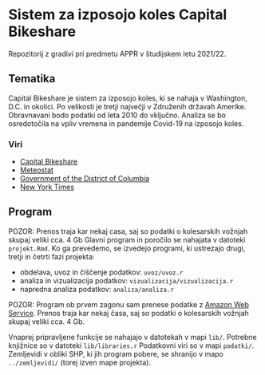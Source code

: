 # Sistem za izposojo koles Capital Bikeshare

Repozitorij z gradivi pri predmetu APPR v študijskem letu 2021/22.

## Tematika

Capital Bikeshare je sistem za izposojo koles, ki se nahaja v Washington, D.C. in okolici. Po velikosti je tretji največji v Združenih državah Amerike. Obravnavani bodo podatki od leta 2010 do vključno. Analiza se bo osredotočila na vpliv vremena in pandemije Covid-19 na izposojo koles.

### Viri
- [Capital Bikeshare](https://www.capitalbikeshare.com/system-data)
- [Meteostat](https://meteostat.net/en/place/365KYE)
- [Government of the District of Columbia](https://edpm.dc.gov/issuances/legal-public-holi=days-2021/)
- [New York Times](https://github.com/nytimes/covid-19-data)

## Program

POZOR: Prenos traja kar nekaj casa, saj so podatki o kolesarskih vožnjah
skupaj veliki cca. 4 Gb
Glavni program in poročilo se nahajata v datoteki `projekt.Rmd`.
Ko ga prevedemo, se izvedejo programi, ki ustrezajo drugi, tretji in četrti fazi projekta:

* obdelava, uvoz in čiščenje podatkov: `uvoz/uvoz.r`
* analiza in vizualizacija podatkov: `vizualizacija/vizualizacija.r`
* napredna analiza podatkov: `analiza/analiza.r`

POZOR: Program ob prvem zagonu sam prenese podatke z [Amazon Web Service](https://s3.amazonaws.com/capitalbikeshare-data/index.html). Prenos traja kar nekaj časa, saj so podatki o kolesarskih vožnjah skupaj veliki cca. 4 Gb.

Vnaprej pripravljene funkcije se nahajajo v datotekah v mapi `lib/`.
Potrebne knjižnice so v datoteki `lib/libraries.r`
Podatkovni viri so v mapi `podatki/`.
Zemljevidi v obliki SHP, ki jih program pobere,
se shranijo v mapo `../zemljevidi/` (torej izven mape projekta).
